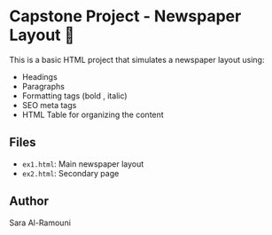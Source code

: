 # Capstone Project - Newspaper Layout 📰

This is a basic HTML project that simulates a newspaper layout using:
- Headings
- Paragraphs
- Formatting tags (bold , italic)
- SEO meta tags
- HTML Table for organizing the content

## Files
- `ex1.html`: Main newspaper layout
- `ex2.html`: Secondary page

## Author
Sara Al-Ramouni
